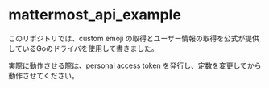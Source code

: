 # mattermost_api_example

このリポジトリでは、custom emoji の取得とユーザー情報の取得を公式が提供しているGoのドライバを使用して書きました。

実際に動作させる際は、personal access token を発行し、定数を変更してから動作させてください。